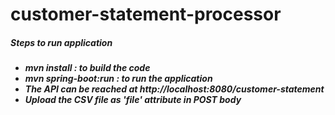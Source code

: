 # customer-statement-processor

<h5>Steps to run application<h5>
<ul>
<li>mvn install : to build the code</li>
<li>mvn spring-boot:run : to run the application</li>
<li>The API can be reached at http://localhost:8080/customer-statement</li>
<li>Upload the CSV file as 'file' attribute in POST body </li>
</ul>
